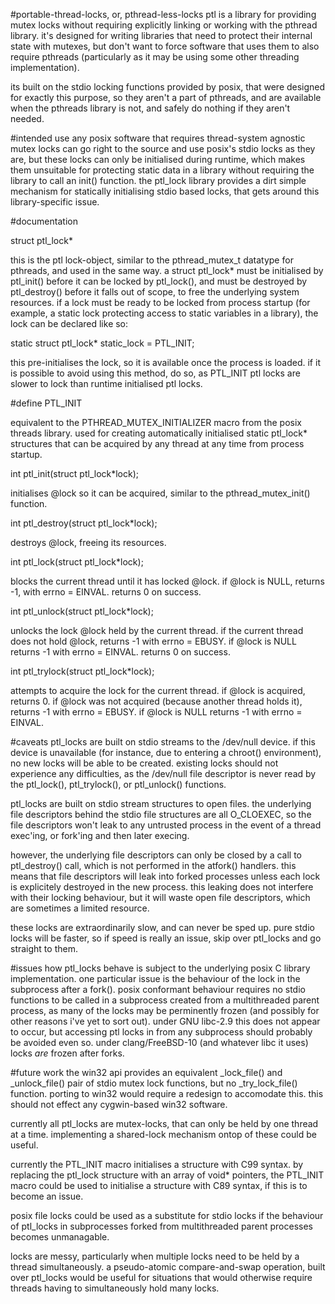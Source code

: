 #portable-thread-locks, or, pthread-less-locks
ptl is a library for providing mutex locks without requiring explicitly linking or working with the pthread library.  it's designed for writing libraries that need to protect their internal state with mutexes, but don't want to force software that uses them to also require pthreads (particularly as it may be using some other threading implementation).

its built on the stdio locking functions provided by posix, that were designed for exactly this purpose, so they aren't a part of pthreads, and are available when the pthreads library is not, and safely do nothing if they aren't needed.


#intended use
any posix software that requires thread-system agnostic mutex locks can go right to the source and use posix's stdio locks as they are, but these locks can only be initialised during runtime, which makes them unsuitable for protecting static data in a library without requiring the library to call an init() function.  the ptl_lock library provides a dirt simple mechanism for statically initialising stdio based locks, that gets around this library-specific issue.


#documentation

 struct ptl_lock*

this is the ptl lock-object, similar to the pthread_mutex_t datatype for pthreads, and used in the same way.  a struct ptl_lock* must be initialised by ptl_init() before it can be locked by ptl_lock(), and must be destroyed by ptl_destroy() before it falls out of scope, to free the underlying system resources.  if a lock must be ready to be locked from process startup (for example, a static lock protecting access to static variables in a library), the lock can be declared like so:

  static struct ptl_lock* static_lock = PTL_INIT;

this pre-initialises the lock, so it is available once the process is loaded.  if it is possible to avoid using this method, do so, as PTL_INIT ptl locks are slower to lock than runtime initialised ptl locks.


 #define PTL_INIT

equivalent to the PTHREAD_MUTEX_INITIALIZER macro from the posix threads library.  used for creating automatically initialised static ptl_lock* structures that can be acquired by any thread at any time from process startup.


 int ptl_init(struct ptl_lock*lock);

initialises @lock so it can be acquired, similar to the pthread_mutex_init() function.


 int ptl_destroy(struct ptl_lock*lock);

destroys @lock, freeing its resources.


 int ptl_lock(struct ptl_lock*lock);

blocks the current thread until it has locked @lock.  if @lock is NULL, returns -1, with errno = EINVAL.  returns 0 on success.


 int ptl_unlock(struct ptl_lock*lock);

unlocks the lock @lock held by the current thread.  if the current thread does not hold @lock, returns -1 with errno = EBUSY.  if @lock is NULL returns -1 with errno = EINVAL.  returns 0 on success.


 int ptl_trylock(struct ptl_lock*lock);

attempts to acquire the lock for the current thread.  if @lock is acquired, returns 0.  if @lock was not acquired (because another thread holds it), returns -1 with errno = EBUSY.  if @lock is NULL returns -1 with errno = EINVAL.


#caveats
ptl_locks are built on stdio streams to the /dev/null device.  if this device is unavailable (for instance, due to entering a chroot() environment), no new locks will be able to be created.  existing locks should not experience any difficulties, as the /dev/null file descriptor is never read by the ptl_lock(), ptl_trylock(), or ptl_unlock() functions.

ptl_locks are built on stdio stream structures to open files.  the underlying file descriptors behind the stdio file structures are all O_CLOEXEC, so the file descriptors won't leak to any untrusted process in the event of a thread exec'ing, or fork'ing and then later execing.

however, the underlying file descriptors can only be closed by a call to ptl_destroy() call, which is not performed in the atfork() handlers.  this means that file descriptors will leak into forked processes unless each lock is explicitely destroyed in the new process.  this leaking does not interfere with their locking behaviour, but it will waste open file descriptors, which are sometimes a limited resource. 

these locks are extraordinarily slow, and can never be sped up.  pure stdio locks will be faster, so if speed is really an issue, skip over ptl_locks and go straight to them.


#issues 
how ptl_locks behave is subject to the underlying posix C library implementation.  one particular issue is the behaviour of the lock in the subprocess after a fork().  posix conformant behaviour requires no stdio functions to be called in a subprocess created from a multithreaded parent process, as many of the locks may be perminently frozen (and possibly for other reasons i've yet to sort out).  under GNU libc-2.9 this does not appear to occur, but accessing ptl locks in from any subprocess should probably be avoided even so.  under clang/FreeBSD-10 (and whatever libc it uses) locks *are* frozen after forks. 


#future work
the win32 api provides an equivalent _lock_file() and _unlock_file() pair of stdio mutex lock functions, but no _try_lock_file() function.  porting to win32 would require a redesign to accomodate this.  this should not effect any cygwin-based win32 software.

currently all ptl_locks are mutex-locks, that can only be held by one thread at a time.  implementing a shared-lock mechanism ontop of these could be useful.

currently the PTL_INIT macro initialises a structure with C99 syntax.  by replacing the ptl_lock structure with an array of void* pointers, the PTL_INIT macro could be used to initialise a structure with C89 syntax, if this is to become an issue.

posix file locks could be used as a substitute for stdio locks if the behaviour of ptl_locks in subprocesses forked from multithreaded parent processes becomes unmanagable.

locks are messy, particularly when multiple locks need to be held by a thread simultaneously.  a pseudo-atomic compare-and-swap operation, built over ptl_locks would be useful for situations that would otherwise require threads having to simultaneously hold many locks. 

